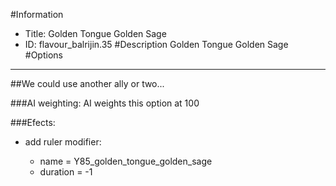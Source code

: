 #Information
 - Title: Golden Tongue Golden Sage
 - ID: flavour_balrijin.35
#Description
Golden Tongue Golden Sage
#Options

___
##We could use another ally or two...

###AI weighting:
AI weights this option at 100


###Efects:<ul><li>add ruler modifier:</li><ul><li>name = Y85_golden_tongue_golden_sage</li><li>duration = -1</li></ul></ul>
